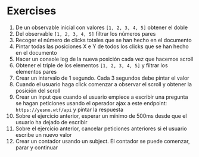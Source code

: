 # Exercises

1. De un observable inicial con valores `[1, 2, 3, 4, 5]` obtener el doble
2. Del observable `[1, 2, 3, 4, 5]` filtrar los números pares
3. Recoger el número de clicks totales que se han hecho en el documento
4. Pintar todas las posiciones X e Y de todos los clicks que se han hecho en el documento
5. Hacer un console log de la nueva posición cada vez que hacemos scroll
6. Obtener el triple de los elementos `[1, 2, 3, 4, 5]` y filtrar los elementos pares
7. Crear un intervalo de 1 segundo. Cada 3 segundos debe pintar el valor
8. Cuando el usuario haga click comenzar a observar el scroll y obtener la posición del scroll
9. Crear un input que cuando el usuario empiece a escribir una pregunta se hagan peticiones usando el operador ajax a este endpoint: `https://yesno.wtf/api` y pintar la respuesta
10. Sobre el ejercicio anterior, esperar un mínimo de 500ms desde que el usuario ha dejado de escribir
11. Sobre el ejercicio anterior, cancelar peticiones anteriores si el usuario escribe un nuevo valor
12. Crear un contador usando un subject. El contador se puede comenzar, parar y continuar
